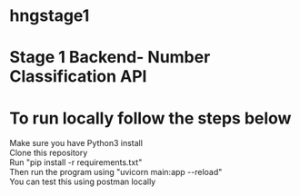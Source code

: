 # hngstage1
# Stage 1 Backend- Number Classification API

# To run locally follow the steps below
Make sure you have Python3 install  
Clone this repository  
Run "pip install -r requirements.txt"  
Then run the program using "uvicorn main:app --reload"  
You can test this using postman locally  